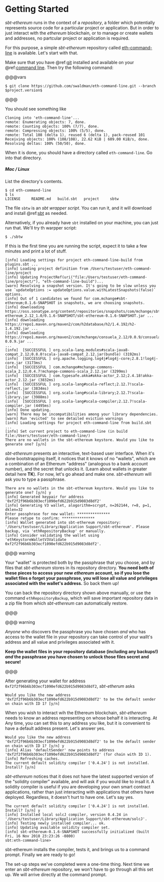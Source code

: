 # Getting Started

_sbt-ethereum_ runs in the context of a _repository_, a folder which potentially represents source code for a particular project or application.
But in order to just interact with the _ethereum_ blockchain, or to manage or create wallets and addresses, no partcular project or
application is required.

For this purpose, a simple _sbt-ethereum_ repository called [eth-command-line](https://github.com/swaldman/eth-command-line) is available.
Let's start with that.

Make sure that you have @ref:[git](appendix/a_prerequisites.md#git) installed and available on your @ref:[command line](appendix/a_prerequisites.md#command-line).
Then try the following command:

@@@vars

```
$ git clone https://github.com/swaldman/eth-command-line.git --branch $project.version$
```

@@@

You should see something like
```
Cloning into 'eth-command-line'...
remote: Enumerating objects: 7, done.
remote: Counting objects: 100% (7/7), done.
remote: Compressing objects: 100% (5/5), done.
remote: Total 108 (delta 1), reused 6 (delta 1), pack-reused 101
Receiving objects: 100% (108/108), 22.62 KiB | 609.00 KiB/s, done.
Resolving deltas: 100% (50/50), done.
```
When it is done, you should have a directory called `eth-command-line`. Go into that directory.

##### Mac / Linux

List the directory's contents.
```
$ cd eth-command-line
$ ls
LICENSE		README.md	build.sbt	project		sbtw
```
The file `sbtw` is an _sbt wrapper script_. You can run it, and it will download and install @ref:[sbt](appendix/a_prerequisites.md#sbt-optional-) as needed.

Alternatively, if you already have `sbt` installed on your machine, you can just run that. We'll try th warpper script:
```
$ ./sbtw
```
If this is the first time you are running the script, expect it to take a few minutes and print a lot of stuff.
```
[info] Loading settings for project eth-command-line-build from plugins.sbt ...
[info] Loading project definition from /Users/testuser/eth-command-line/project
[info] Updating ProjectRef(uri("file:/Users/testuser/eth-command-line/project/"), "eth-command-line-build")...
[warn] Resolving a snapshot version. It's going to be slow unless you use `updateOptions := updateOptions.value.withLatestSnapshots(false)` options.
[info] Out of 1 candidates we found for com.mchange#sbt-ethereum;0.1.6-SNAPSHOT in snapshots, we are choosing snapshots.
[info] downloading https://oss.sonatype.org/content/repositories/snapshots/com/mchange/sbt-ethereum_2.12_1.0/0.1.6-SNAPSHOT/sbt-ethereum-0.1.6-SNAPSHOT.jar ...
[info] downloading https://repo1.maven.org/maven2/com/h2database/h2/1.4.192/h2-1.4.192.jar ...
[info] downloading https://repo1.maven.org/maven2/com/mchange/consuela_2.12/0.0.9/consuela_2.12-0.0.9.jar ...
...
[info] 	[SUCCESSFUL ] org.scala-lang.modules#scala-java8-compat_2.12;0.8.0!scala-java8-compat_2.12.jar(bundle) (3192ms)
[info] 	[SUCCESSFUL ] org.apache.logging.log4j#log4j-core;2.8.1!log4j-core.jar (3173ms)
[info] 	[SUCCESSFUL ] com.mchange#mchange-commons-scala_2.12;0.4.7!mchange-commons-scala_2.12.jar (3299ms)
[info] 	[SUCCESSFUL ] com.typesafe.akka#akka-actor_2.12;2.4.18!akka-actor_2.12.jar (3832ms)
[info] 	[SUCCESSFUL ] org.scala-lang#scala-reflect;2.12.7!scala-reflect.jar (3834ms)
[info] 	[SUCCESSFUL ] org.scala-lang#scala-library;2.12.7!scala-library.jar (3988ms)
[info] 	[SUCCESSFUL ] org.scala-lang#scala-compiler;2.12.7!scala-compiler.jar (4495ms)
[info] Done updating.
[warn] There may be incompatibilities among your library dependencies.
[warn] Run 'evicted' to see detailed eviction warnings
[info] Loading settings for project eth-command-line from build.sbt ...
[info] Set current project to eth-command-line (in build file:/Users/testuser/eth-command-line/)
There are no wallets in the sbt-ethereum keystore. Would you like to generate one? [y/n] 

```

_sbt-ethereum_ presents an interactive, text-based user interface. When it's done bootstrapping itself, it notices that it knows of no "wallets",
which are a combination of an Ethereum "address" (analogous to a bank account number), and the secret that unlocks it. (Learn about wallets in greater
detail here **TK**). For now, let's go ahead and make one. _sbt-ethereum_ will ask you to type a passphrase. 
```
There are no wallets in the sbt-ethereum keystore. Would you like to generate one? [y/n] y
[info] Generated keypair for address '0xf2f2f96b6b303ecf1090efd622b915d9083d8df2'
[info] Generating V3 wallet, alogorithm=scrypt, n=262144, r=8, p=1, dklen=32
Enter passphrase for new wallet: ***************
Please retype to confirm: ***************
[info] Wallet generated into sbt-ethereum repository: '/Users/testuser/Library/Application Support/sbt-ethereum'. Please backup, via 'ethRepositoryBackup' or manually.
[info] Consider validating the wallet using 'ethKeystoreWalletV3Validate 0xf2f2f96b6b303ecf1090efd622b915d9083d8df2'.
```
@@@ warning

Your "wallet" is protected both by the passphrase that you choose, and by files that _sbt-ethereum_ stores in its repository directory. **You need both of these pieces
to access your new _ethereum_ account, so if you lose the wallet files o forget your passphrase, you will lose all value and privileges associated with the wallet's
address.** So back them up!

You can back the repository directory shown above manually, or use the command `ethRepositoryBackup`, which will save important repository data in a zip file
from which _sbt-ethereum_ can automatically restore.

@@@

@@@ warning

_Anyone_ who discovers the passphrase you have chosen _and_ who has access to the wallet file in your repository can take control of your wallt's address and all
value and privileges associated with it.

**Keep the wallet files in your repository database (including any backups!) _and_ the passphrase you have chosen to unlock those files secret and secure!**

@@@

After generating your wallet for address `0xf2f2f96b6b303ecf1090efd622b915d9083d8df2`, _sbt-etherum_ asks

```
Would you like the new address '0xf2f2f96b6b303ecf1090efd622b915d9083d8df2' to be the default sender on chain with ID 1? [y/n] 

```

When you wish to interact wih the Ethereum blockchain, _sbt-ethereum_ needs to know an address representing on whose behalf it is interacting.
At Any time, you can set this to any address you like, but it is convenient to have a default address present. Let's answer yes.

```
Would you like the new address '0xf2f2f96b6b303ecf1090efd622b915d9083d8df2' to be the default sender on chain with ID 1? [y/n] y
[info] Alias 'defaultSender' now points to address '0xf2f2f96b6b303ecf1090efd622b915d9083d8df2' (for chain with ID 1).
[info] Refreshing caches.
The current default solidity compiler ['0.4.24'] is not installed. Install? [y/n]
```

_sbt-ethereum_ notices that it does not have the latest supported version of the "solidity compiler" available,
and will ask if you would like to insall it. A solidity compiler is useful if you are developing your own smart contract applications,
rather than just interacting with applications that others have deployed. Regardless, it doesn't hurt to have one. Let's say yes.

```
The current default solidity compiler ['0.4.24'] is not installed. Install? [y/n] y
[info] Installed local solcJ compiler, version 0.4.24 in '/Users/testuser/Library/Application Support/sbt-ethereum/solcJ'.
[info] Testing newly installed compiler... ok.
[info] Updating available solidity compiler set.
[info] sbt-ethereum-0.1.6-SNAPSHOT successfully initialized (built Fri, 16 Nov 2018 23:23:26 -0800)
sbt:eth-command-line>
```


sbt-ethereum installs the compiler, tests it, and brings us to a command prompt. Finally we are ready to go!

The set-up steps we've completed were a one-time thing. Next time we enter an
_sbt-ethereum_ repository, we won't have to go through all this set up. We will arrive directly at the command prompt.
